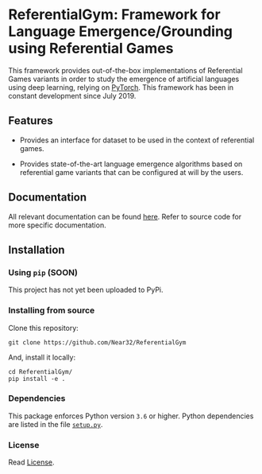 # ReferentialGym: Framework for Language Emergence/Grounding using Referential Games

This framework provides out-of-the-box implementations of Referential Games variants in order to study the emergence of artificial languages using deep learning, relying on [PyTorch](https://www.pytorch.org). 
This framework has been in constant development since July 2019.

## Features

<!--
+ PyTorch implementation of: [A2C](https://hackernoon.com/intuitive-rl-intro-to-advantage-actor-critic-a2c-4ff545978752),[REINFORCE](https://danielhp95.github.io/policy-gradient-algorithms-a-review),[PPO](https://arxiv.org/abs/1707.06347)...
-->
+ Provides an interface for dataset to be used in the context of referential games. 
<!--
See [Adding a new dataset](docs/adding-a-new-dataset.md).
-->
+ Provides state-of-the-art language emergence algorithms based on referential game variants that can be configured at will by the users.

## Documentation

All relevant documentation can be found [here](https://near32.github.io/ReferentialGym/html/index.html). Refer to source code for more specific documentation.

## Installation

### Using `pip` (**SOON**)

This project has not yet been uploaded to PyPi.

<!--
This project can be found in [PyPi](LINK TO PYPI project) (Python Package Index). It can be installed via
`pip`:

`pip install referentialgym`
-->

### Installing from source

Clone this repository:

```
git clone https://github.com/Near32/ReferentialGym
```

And, install it locally:
```
cd ReferentialGym/
pip install -e .
```

### Dependencies

This package enforces Python version `3.6` or higher. 
Python dependencies are listed in the file [`setup.py`](./setup.py). 

### License

Read [License](LICENSE).
